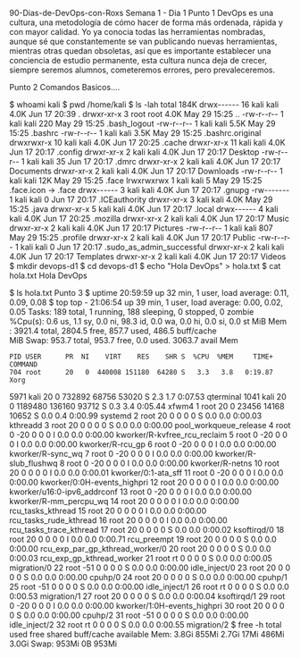 90-Dias-de-DevOps-con-Roxs
Semana 1 - Dia 1
Punto 1
DevOps es una cultura, una metodología de cómo hacer de forma más ordenada, rápida y con mayor calidad. Yo ya conocia todas las herramientas nombradas, aunque sé que constantemente se van publicando nuevas herramientas, mientras otras quedan obsoletas, así que es importante establecer una conciencia de estudio permanente, esta cultura nunca deja de crecer, siempre seremos alumnos, cometeremos errores, pero prevaleceremos.

Punto 2
Comandos Basicos....

$ whoami
kali
$ pwd
/home/kali
$ ls -lah
total 184K
drwx------ 16 kali kali 4.0K Jun 17 20:39 .
drwxr-xr-x  3 root root 4.0K May 29 15:25 ..
-rw-r--r--  1 kali kali  220 May 29 15:25 .bash_logout
-rw-r--r--  1 kali kali 5.5K May 29 15:25 .bashrc
-rw-r--r--  1 kali kali 3.5K May 29 15:25 .bashrc.original
drwxrwxr-x 10 kali kali 4.0K Jun 17 20:25 .cache
drwxr-xr-x 11 kali kali 4.0K Jun 17 20:17 .config
drwxr-xr-x  2 kali kali 4.0K Jun 17 20:17 Desktop
-rw-r--r--  1 kali kali   35 Jun 17 20:17 .dmrc
drwxr-xr-x  2 kali kali 4.0K Jun 17 20:17 Documents
drwxr-xr-x  2 kali kali 4.0K Jun 17 20:17 Downloads
-rw-r--r--  1 kali kali  12K May 29 15:25 .face
lrwxrwxrwx  1 kali kali    5 May 29 15:25 .face.icon -> .face
drwx------  3 kali kali 4.0K Jun 17 20:17 .gnupg
-rw-------  1 kali kali    0 Jun 17 20:17 .ICEauthority
drwxr-xr-x  3 kali kali 4.0K May 29 15:25 .java
drwxr-xr-x  5 kali kali 4.0K Jun 17 20:17 .local
drwx------  4 kali kali 4.0K Jun 17 20:25 .mozilla
drwxr-xr-x  2 kali kali 4.0K Jun 17 20:17 Music
drwxr-xr-x  2 kali kali 4.0K Jun 17 20:17 Pictures
-rw-r--r--  1 kali kali  807 May 29 15:25 .profile
drwxr-xr-x  2 kali kali 4.0K Jun 17 20:17 Public
-rw-r--r--  1 kali kali    0 Jun 17 20:17 .sudo_as_admin_successful
drwxr-xr-x  2 kali kali 4.0K Jun 17 20:17 Templates
drwxr-xr-x  2 kali kali 4.0K Jun 17 20:17 Videos
$ mkdir devops-d1
$ cd devops-d1
$ echo "Hola DevOps" > hola.txt
$ cat hola.txt
Hola DevOps

$ ls
hola.txt
Punto 3
$ uptime
20:59:59 up 32 min,  1 user,  load average: 0.11, 0.09, 0.08
$ top
top - 21:06:54 up 39 min,  1 user,  load average: 0.00, 0.02, 0.05
Tasks: 189 total,   1 running, 188 sleeping,   0 stopped,   0 zombie
%Cpu(s):  0.6 us,  1.1 sy,  0.0 ni, 98.3 id,  0.0 wa,  0.0 hi,  0.0 si,  0.0 st 
MiB Mem :   3921.4 total,   2804.5 free,    857.7 used,    486.5 buff/cache     
MiB Swap:    953.7 total,    953.7 free,      0.0 used.   3063.7 avail Mem 

    PID USER      PR  NI    VIRT    RES    SHR S  %CPU  %MEM     TIME+ COMMAND
    704 root      20   0  440008 151180  64280 S   3.3   3.8   0:19.87 Xorg
   5971 kali      20   0  732892  68756  53020 S   2.3   1.7   0:07.53 qterminal
   1041 kali      20   0 1189480 136160  93712 S   0.3   3.4   0:05.44 xfwm4
      1 root      20   0   23456  14168  10652 S   0.0   0.4   0:00.99 systemd
      2 root      20   0       0      0      0 S   0.0   0.0   0:00.03 kthreadd
      3 root      20   0       0      0      0 S   0.0   0.0   0:00.00 pool_workqueue_release
      4 root       0 -20       0      0      0 I   0.0   0.0   0:00.00 kworker/R-kvfree_rcu_reclaim
      5 root       0 -20       0      0      0 I   0.0   0.0   0:00.00 kworker/R-rcu_gp
      6 root       0 -20       0      0      0 I   0.0   0.0   0:00.00 kworker/R-sync_wq
      7 root       0 -20       0      0      0 I   0.0   0.0   0:00.00 kworker/R-slub_flushwq
      8 root       0 -20       0      0      0 I   0.0   0.0   0:00.00 kworker/R-netns
     10 root      20   0       0      0      0 I   0.0   0.0   0:00.01 kworker/0:1-ata_sff
     11 root       0 -20       0      0      0 I   0.0   0.0   0:00.00 kworker/0:0H-events_highpri
     12 root      20   0       0      0      0 I   0.0   0.0   0:00.00 kworker/u16:0-ipv6_addrconf
     13 root       0 -20       0      0      0 I   0.0   0.0   0:00.00 kworker/R-mm_percpu_wq
     14 root      20   0       0      0      0 I   0.0   0.0   0:00.00 rcu_tasks_kthread
     15 root      20   0       0      0      0 I   0.0   0.0   0:00.00 rcu_tasks_rude_kthread
     16 root      20   0       0      0      0 I   0.0   0.0   0:00.00 rcu_tasks_trace_kthread
     17 root      20   0       0      0      0 S   0.0   0.0   0:00.02 ksoftirqd/0
     18 root      20   0       0      0      0 I   0.0   0.0   0:00.71 rcu_preempt
     19 root      20   0       0      0      0 S   0.0   0.0   0:00.00 rcu_exp_par_gp_kthread_worker/0
     20 root      20   0       0      0      0 S   0.0   0.0   0:00.03 rcu_exp_gp_kthread_worker
     21 root      rt   0       0      0      0 S   0.0   0.0   0:00.05 migration/0
     22 root     -51   0       0      0      0 S   0.0   0.0   0:00.00 idle_inject/0
     23 root      20   0       0      0      0 S   0.0   0.0   0:00.00 cpuhp/0
     24 root      20   0       0      0      0 S   0.0   0.0   0:00.00 cpuhp/1
     25 root     -51   0       0      0      0 S   0.0   0.0   0:00.00 idle_inject/1
     26 root      rt   0       0      0      0 S   0.0   0.0   0:00.53 migration/1
     27 root      20   0       0      0      0 S   0.0   0.0   0:00.04 ksoftirqd/1
     29 root       0 -20       0      0      0 I   0.0   0.0   0:00.00 kworker/1:0H-events_highpri
     30 root      20   0       0      0      0 S   0.0   0.0   0:00.00 cpuhp/2
     31 root     -51   0       0      0      0 S   0.0   0.0   0:00.00 idle_inject/2
     32 root      rt   0       0      0      0 S   0.0   0.0   0:00.55 migration/2
$ free -h
               total        used        free      shared  buff/cache   available
Mem:           3.8Gi       855Mi       2.7Gi        17Mi       486Mi       3.0Gi
Swap:          953Mi          0B       953Mi
